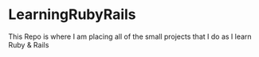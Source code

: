 # LearningRubyRails
This Repo is where I am placing all of the small projects that I do as I learn Ruby &amp; Rails
